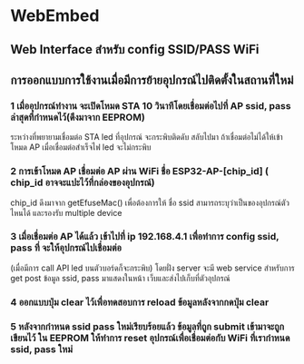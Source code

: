 # WebEmbed
## Web Interface สำหรับ config SSID/PASS WiFi
## การออกแบบการใช้งานเมื่อมีการย้ายอุปกรณ์ไปติดตั้งในสถานที่ใหม่
### 1 เมื่ออุปกรณ์ทำงาน จะเปิดโหมด STA 10 วินาทีโดยเชื่อมต่อไปที่ AP ssid, pass ล่าสุดที่กำหนดไว้(ดึงมาจาก EEPROM) 
  ระหว่างที่พยายามเชื่อมต่อ STA led ที่อุปกรณ์ จะกระพิบติดดับ สลับไปมา ถ้าเชื่อมต่อไม่ได้ให้เข้าโหมด AP เมื่อเชื่อมต่อสำเร็จไฟ led จะไม่กระพิบ
### 2 การเข้าโหมด AP เชื่อมต่อ AP ผ่าน WiFi ชื่อ ESP32-AP-[chip_id] ( chip_id  อาจจะแปะไว้ที่กล่องของอุปกรณ์) 
  chip_id ดึงมาจาก getEfuseMac() เพื่อต้องการให้ ชื่อ ssid สามารถระบุว่าเป็นของอุปกรณ์ตัวไหนได้ และรองรับ multiple device 
### 3 เมื่อเชื่อมต่อ AP ได้แล้ว เข้าไปที่ ip 192.168.4.1 เพื่อทำการ config ssid, pass ที่ จะให้อุปกรณ์ไปเชื่อมต่อ 
  (เมื่อมีการ call API led บนตัวบอร์ดก็จะกระพิบ) โดยฝั่ง  server จะมี web service สำหรับการ get post ข้อมูล ssid, pass มาแสดงในหน้า เว็บและส่งไปเก็บที่ตัวอุปกรณ์
### 4 ออกแบบปุ่ม clear ไว้เพื่อทดสอบการ reload ข้อมูลหลังจากกดปุ่ม clear 
### 5 หลังจากกำหนด ssid pass ใหม่เรียบร้อยแล้ว ข้อมูลที่ถูก submit เข้ามาจะถูกเขียนไว้ ใน EEPROM ให้ทำการ reset อุปกรณ์เพื่อเชื่อมต่อกับ WiFi ที่เรากำหนด ssid, pass ใหม่
